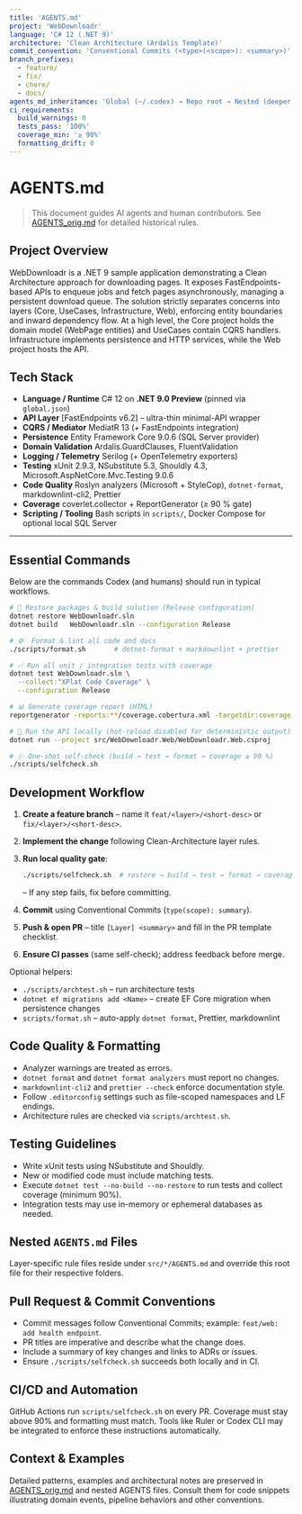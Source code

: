 ```yaml
---
title: 'AGENTS.md'
project: 'WebDownloadr'
language: 'C# 12 (.NET 9)'
architecture: 'Clean Architecture (Ardalis Template)'
commit_convention: 'Conventional Commits (<type>(<scope>): <summary>)'
branch_prefixes:
  - feature/
  - fix/
  - chore/
  - docs/
agents_md_inheritance: 'Global (~/.codex) → Repo root → Nested (deeper overrides parent)'
ci_requirements:
  build_warnings: 0
  tests_pass: '100%'
  coverage_min: '≥ 90%'
  formatting_drift: 0
---
```


# AGENTS.md

> This document guides AI agents and human contributors. See [AGENTS_orig.md](AGENTS_orig.md) for detailed historical rules.

## Project Overview

WebDownloadr is a .NET 9 sample application demonstrating a Clean Architecture approach for downloading pages. It exposes
FastEndpoints-based APIs to enqueue jobs and fetch pages asynchronously, managing a persistent download queue. The solution strictly
separates concerns into layers (Core, UseCases, Infrastructure, Web), enforcing entity boundaries and inward dependency flow. At a high
level, the Core project holds the domain model (WebPage entities) and UseCases contain CQRS handlers. Infrastructure implements persistence
and HTTP services, while the Web project hosts the API.

## Tech Stack

- **Language / Runtime** C# 12 on **.NET 9.0 Preview** (pinned via `global.json`)
- **API Layer** [FastEndpoints v6.2] – ultra-thin minimal-API wrapper
- **CQRS / Mediator** MediatR 13 (+ FastEndpoints integration)
- **Persistence** Entity Framework Core 9.0.6 (SQL Server provider)
- **Domain Validation** Ardalis.GuardClauses, FluentValidation
- **Logging / Telemetry** Serilog (+ OpenTelemetry exporters)
- **Testing** xUnit 2.9.3, NSubstitute 5.3, Shouldly 4.3, Microsoft.AspNetCore.Mvc.Testing 9.0.6
- **Code Quality** Roslyn analyzers (Microsoft + StyleCop), `dotnet-format`, markdownlint-cli2, Prettier
- **Coverage** coverlet.collector + ReportGenerator (≥ 90 % gate)
- **Scripting / Tooling** Bash scripts in `scripts/`, Docker Compose for optional local SQL Server

---

## Essential Commands

Below are the commands Codex (and humans) should run in typical workflows.

```bash
# 🔧 Restore packages & build solution (Release configuration)
dotnet restore WebDownloadr.sln
dotnet build   WebDownloadr.sln --configuration Release

# ⚙️  Format & lint all code and docs
./scripts/format.sh       # dotnet-format + markdownlint + prettier

# ✅ Run all unit / integration tests with coverage
dotnet test WebDownloadr.sln \
  --collect:"XPlat Code Coverage" \
  --configuration Release

# 📊 Generate coverage report (HTML)
reportgenerator -reports:**/coverage.cobertura.xml -targetdir:coverage

# 🚀 Run the API locally (hot-reload disabled for deterministic output)
dotnet run --project src/WebDownloadr.Web/WebDownloadr.Web.csproj

# 🩺 One-shot self-check (build → test → format → coverage ≥ 90 %)
./scripts/selfcheck.sh
```

## Development Workflow

1. **Create a feature branch** – name it `feat/<layer>/<short-desc>` or `fix/<layer>/<short-desc>`.
2. **Implement the change** following Clean-Architecture layer rules.
3. **Run local quality gate**:

   ```bash
   ./scripts/selfcheck.sh  # restore → build → test → format → coverage ≥90 %
   ```

   – If any step fails, fix before committing.

4. **Commit** using Conventional Commits (`type(scope): summary`).
5. **Push & open PR** – title `[Layer] <summary>` and fill in the PR template checklist.
6. **Ensure CI passes** (same self-check); address feedback before merge.

Optional helpers:

- `./scripts/archtest.sh` – run architecture tests
- `dotnet ef migrations add <Name>` – create EF Core migration when persistence changes
- `scripts/format.sh` – auto-apply `dotnet format`, Prettier, markdownlint

## Code Quality & Formatting

- Analyzer warnings are treated as errors.
- `dotnet format` and `dotnet format analyzers` must report no changes.
- `markdownlint-cli2` and `prettier --check` enforce documentation style.
- Follow `.editorconfig` settings such as file-scoped namespaces and LF endings.
- Architecture rules are checked via `scripts/archtest.sh`.

## Testing Guidelines

- Write xUnit tests using NSubstitute and Shouldly.
- New or modified code must include matching tests.
- Execute `dotnet test --no-build --no-restore` to run tests and collect coverage (minimum 90%).
- Integration tests may use in-memory or ephemeral databases as needed.

## Nested `AGENTS.md` Files

Layer-specific rule files reside under `src/*/AGENTS.md` and override this root file for their respective folders.

## Pull Request & Commit Conventions

- Commit messages follow Conventional Commits; example: `feat/web: add health endpoint`.
- PR titles are imperative and describe what the change does.
- Include a summary of key changes and links to ADRs or issues.
- Ensure `./scripts/selfcheck.sh` succeeds both locally and in CI.

## CI/CD and Automation

GitHub Actions run `scripts/selfcheck.sh` on every PR. Coverage must stay above 90% and formatting must match. Tools like Ruler or Codex CLI
may be integrated to enforce these instructions automatically.

## Context & Examples

Detailed patterns, examples and architectural notes are preserved in [AGENTS_orig.md](AGENTS_orig.md) and nested AGENTS files. Consult them
for code snippets illustrating domain events, pipeline behaviors and other conventions.
